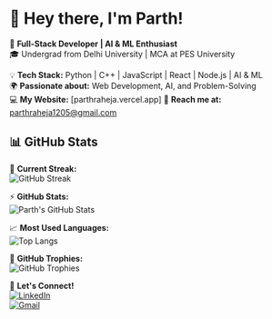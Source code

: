 # 👋 Hey there, I'm Parth!  

🚀 **Full-Stack Developer | AI & ML Enthusiast**  
🎓 Undergrad from Delhi University | MCA at PES University  

💡 **Tech Stack:** Python | C++ | JavaScript | React | Node.js | AI & ML  
🌍 **Passionate about:** Web Development, AI, and Problem-Solving  
💻 **My Website:** [parthraheja.vercel.app]
📧 **Reach me at:** parthraheja1205@gmail.com  

## 📊 GitHub Stats  
🎯 **Current Streak:**  
![GitHub Streak](https://github-readme-streak-stats.herokuapp.com/?user=novice1205&theme=radical&hide_border=false)  

⚡ **GitHub Stats:**  
![Parth's GitHub Stats](https://github-readme-stats.vercel.app/api?username=novice1205&show_icons=true&theme=radical&hide_border=false&count_private=true&include_all_commits=true)  

📈 **Most Used Languages:**  
![Top Langs](https://github-readme-stats.vercel.app/api/top-langs/?username=novice1205&theme=radical&hide_border=false&layout=compact&langs_count=8)  

🚀 **GitHub Trophies:**  
![GitHub Trophies](https://github-profile-trophy.vercel.app/?username=novice1205&theme=radical&margin-w=10&no-frame=false)  

🔗 **Let's Connect!**  
[![LinkedIn](https://img.shields.io/badge/LinkedIn-%230077B5.svg?style=for-the-badge&logo=linkedin&logoColor=white)](https://www.linkedin.com/in/parth-raheja-ba765b230/)  
[![Gmail](https://img.shields.io/badge/Gmail-D14836.svg?style=for-the-badge&logo=gmail&logoColor=white)](mailto:parthraheja1205@gmail.com)
